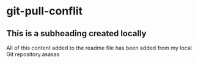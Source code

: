 # git-pull-conflit

## This is a subheading created locally

All of this content added to the readme file has been added from my local Git repository.asasas
